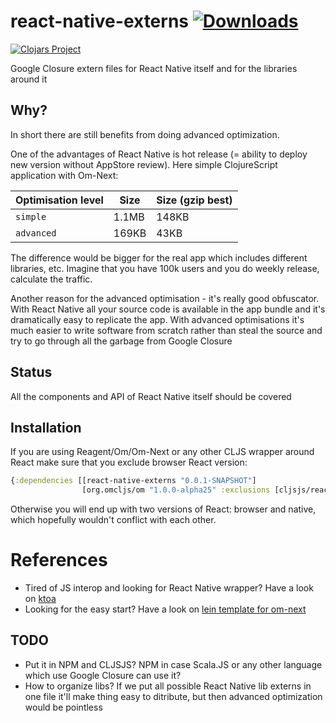 # react-native-externs [![Downloads](https://jarkeeper.com/artemyarulin/react-native-externs/downloads.svg)](https://jarkeeper.com/artemyarulin/react-native-externs)

[![Clojars Project](http://clojars.org/react-native-externs/latest-version.svg)](http://clojars.org/react-native-externs)

Google Closure extern files for React Native itself and for the
libraries around it

## Why?

In short there are still benefits from doing advanced optimization.

One of the advantages of React Native is hot release (= ability to
deploy new version without AppStore review). Here simple ClojureScript
application with Om-Next:

|  Optimisation level    |  Size      | Size (gzip best)      |
|------------------------|----------- |-----------------------|
|  `simple`              | 1.1MB      | 148KB                 |
|  `advanced`            | 169KB      | 43KB                  |

The difference would be bigger for the real app which includes
different libraries, etc. Imagine that you have 100k users and you do
weekly release, calculate the traffic.

Another reason for the advanced optimisation - it's really good
obfuscator. With React Native all your source code is available in the
app bundle and it's dramatically easy to replicate the app. With
advanced optimisations it's much easier to write software from scratch
rather than steal the source and try to go through all the garbage
from Google Closure

## Status

All the components and API of React Native itself should be covered

## Installation

If you are using Reagent/Om/Om-Next or any other CLJS wrapper around React make sure that you exclude browser React version:

``` clojure
{:dependencies [[react-native-externs "0.0.1-SNAPSHOT"]
                [org.omcljs/om "1.0.0-alpha25" :exclusions [cljsjs/react cljsjs/react-dom]]]
```

Otherwise you will end up with two versions of React: browser and native, which hopefully wouldn't conflict with each other.

# References

- Tired of JS interop and looking for React Native wrapper? Have a look on [ktoa](https://github.com/artemyarulin/ktoa)
- Looking for the easy start? Have a look on [lein template for om-next](https://github.com/artemyarulin/om-next-cross-platform-template)

## TODO

- Put it in NPM and CLJSJS? NPM in case Scala.JS or any other language
  which use Google Closure can use it?
- How to organize libs? If we put all possible React Native lib
  externs in one file it'll make thing easy to ditribute, but then
  advanced optimization would be pointless
